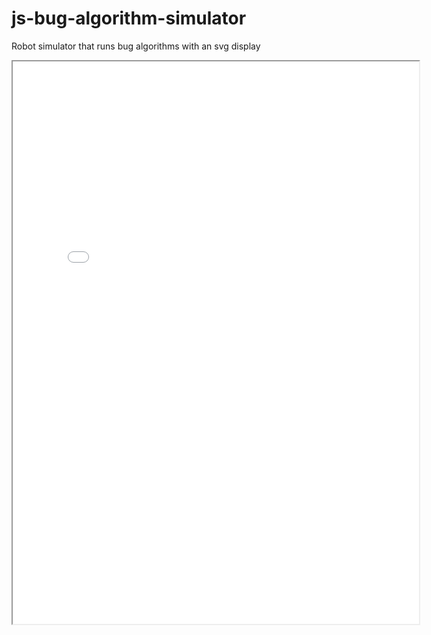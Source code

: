 # js-bug-algorithm-simulator
Robot simulator that runs bug algorithms with an svg display

<iframe src="sim.html" style="width:650;height:900"></iframe>
